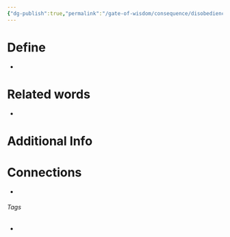 ```yaml
---
{"dg-publish":true,"permalink":"/gate-of-wisdom/consequence/disobedience/punishment/","tags":["#GateWisdom","ConsequenceDisobedience"]}
---
```


# Define
- 

# Related words
- 

# Additional Info


# Connections


- 

###### Tags
- 